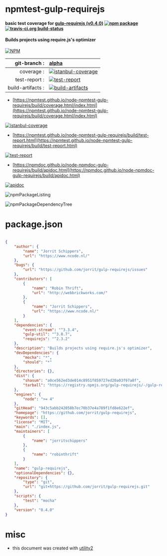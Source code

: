 # npmtest-gulp-requirejs

#### basic test coverage for  [gulp-requirejs (v0.4.0)](https://github.com/jorrit/gulp-requirejs)  [![npm package](https://img.shields.io/npm/v/npmtest-gulp-requirejs.svg?style=flat-square)](https://www.npmjs.org/package/npmtest-gulp-requirejs) [![travis-ci.org build-status](https://api.travis-ci.org/npmtest/node-npmtest-gulp-requirejs.svg)](https://travis-ci.org/npmtest/node-npmtest-gulp-requirejs)

#### Builds projects using require.js's optimizer

[![NPM](https://nodei.co/npm/gulp-requirejs.png?downloads=true&downloadRank=true&stars=true)](https://www.npmjs.com/package/gulp-requirejs)

| git-branch : | [alpha](https://github.com/npmtest/node-npmtest-gulp-requirejs/tree/alpha)|
|--:|:--|
| coverage : | [![istanbul-coverage](https://npmtest.github.io/node-npmtest-gulp-requirejs/build/coverage.badge.svg)](https://npmtest.github.io/node-npmtest-gulp-requirejs/build/coverage.html/index.html)|
| test-report : | [![test-report](https://npmtest.github.io/node-npmtest-gulp-requirejs/build/test-report.badge.svg)](https://npmtest.github.io/node-npmtest-gulp-requirejs/build/test-report.html)|
| build-artifacts : | [![build-artifacts](https://npmtest.github.io/node-npmtest-gulp-requirejs/glyphicons_144_folder_open.png)](https://github.com/npmtest/node-npmtest-gulp-requirejs/tree/gh-pages/build)|

- [https://npmtest.github.io/node-npmtest-gulp-requirejs/build/coverage.html/index.html](https://npmtest.github.io/node-npmtest-gulp-requirejs/build/coverage.html/index.html)

[![istanbul-coverage](https://npmtest.github.io/node-npmtest-gulp-requirejs/build/screenCapture.buildCi.browser.%252Ftmp%252Fbuild%252Fcoverage.lib.html.png)](https://npmtest.github.io/node-npmtest-gulp-requirejs/build/coverage.html/index.html)

- [https://npmtest.github.io/node-npmtest-gulp-requirejs/build/test-report.html](https://npmtest.github.io/node-npmtest-gulp-requirejs/build/test-report.html)

[![test-report](https://npmtest.github.io/node-npmtest-gulp-requirejs/build/screenCapture.buildCi.browser.%252Ftmp%252Fbuild%252Ftest-report.html.png)](https://npmtest.github.io/node-npmtest-gulp-requirejs/build/test-report.html)

- [https://npmdoc.github.io/node-npmdoc-gulp-requirejs/build/apidoc.html](https://npmdoc.github.io/node-npmdoc-gulp-requirejs/build/apidoc.html)

[![apidoc](https://npmdoc.github.io/node-npmdoc-gulp-requirejs/build/screenCapture.buildCi.browser.%252Ftmp%252Fbuild%252Fapidoc.html.png)](https://npmdoc.github.io/node-npmdoc-gulp-requirejs/build/apidoc.html)

![npmPackageListing](https://npmtest.github.io/node-npmtest-gulp-requirejs/build/screenCapture.npmPackageListing.svg)

![npmPackageDependencyTree](https://npmtest.github.io/node-npmtest-gulp-requirejs/build/screenCapture.npmPackageDependencyTree.svg)



# package.json

```json

{
    "author": {
        "name": "Jorrit Schippers",
        "url": "https://www.ncode.nl/"
    },
    "bugs": {
        "url": "https://github.com/jorrit/gulp-requirejs/issues"
    },
    "contributors": [
        {
            "name": "Robin Thrift",
            "url": "http://webbrickworks.com/"
        },
        {
            "name": "Jorrit Schippers",
            "url": "https://www.ncode.nl/"
        }
    ],
    "dependencies": {
        "event-stream": "^3.3.4",
        "gulp-util": "^3.0.7",
        "requirejs": "^2.3.2"
    },
    "description": "Builds projects using require.js's optimizer",
    "devDependencies": {
        "mocha": "*",
        "should": "*"
    },
    "directories": {},
    "dist": {
        "shasum": "a0ce562ed3de014c8951f859727ed20a03f97a8f",
        "tarball": "https://registry.npmjs.org/gulp-requirejs/-/gulp-requirejs-0.4.0.tgz"
    },
    "engines": {
        "node": ">= 4"
    },
    "gitHead": "943c5abb242058b7ec70b37e4a789f1fd8e622ef",
    "homepage": "https://github.com/jorrit/gulp-requirejs",
    "keywords": [],
    "license": "MIT",
    "main": "./index.js",
    "maintainers": [
        {
            "name": "jorritschippers"
        },
        {
            "name": "robinthrift"
        }
    ],
    "name": "gulp-requirejs",
    "optionalDependencies": {},
    "repository": {
        "type": "git",
        "url": "git+https://github.com/jorrit/gulp-requirejs.git"
    },
    "scripts": {
        "test": "mocha"
    },
    "version": "0.4.0"
}
```



# misc
- this document was created with [utility2](https://github.com/kaizhu256/node-utility2)
